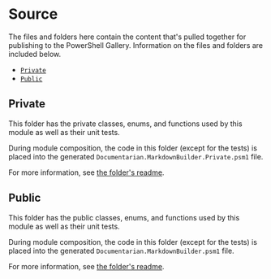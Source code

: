 # Source

The files and folders here contain the content that's pulled together for publishing to the
PowerShell Gallery. Information on the files and folders are included below.

- [`Private`](#private)
- [`Public`](#public)

## Private

This folder has the private classes, enums, and functions used by this module as well as their
unit tests.

During module composition, the code in this folder (except for the tests) is placed into the
generated `Documentarian.MarkdownBuilder.Private.psm1` file.

For more information, see [the folder's readme](Private/readme.md).

## Public

This folder has the public classes, enums, and functions used by this module as well as their
unit tests.

During module composition, the code in this folder (except for the tests) is placed into the
generated `Documentarian.MarkdownBuilder.psm1` file.

For more information, see [the folder's readme](Public/readme.md).
